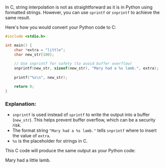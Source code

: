 In C, string interpolation is not as straightforward as it is in Python using formatted strings. However, you can use `sprintf` or `snprintf` to achieve the same result.

Here's how you would convert your Python code to C:

```c
#include <stdio.h>

int main() {
    char *extra = "little";
    char new_str[100];
    
    // Use snprintf for safety (to avoid buffer overflow)
    snprintf(new_str, sizeof(new_str), "Mary had a %s lamb.", extra);
    
    printf("%s\n", new_str);

    return 0;
}
```

### Explanation:
- `snprintf` is used instead of `sprintf` to write the output into a buffer (`new_str`). This helps prevent buffer overflow, which can be a security risk.
- The format string `"Mary had a %s lamb."` tells `snprintf` where to insert the value of `extra`.
- `%s` is the placeholder for strings in C.

This C code will produce the same output as your Python code:

Mary had a little lamb.
